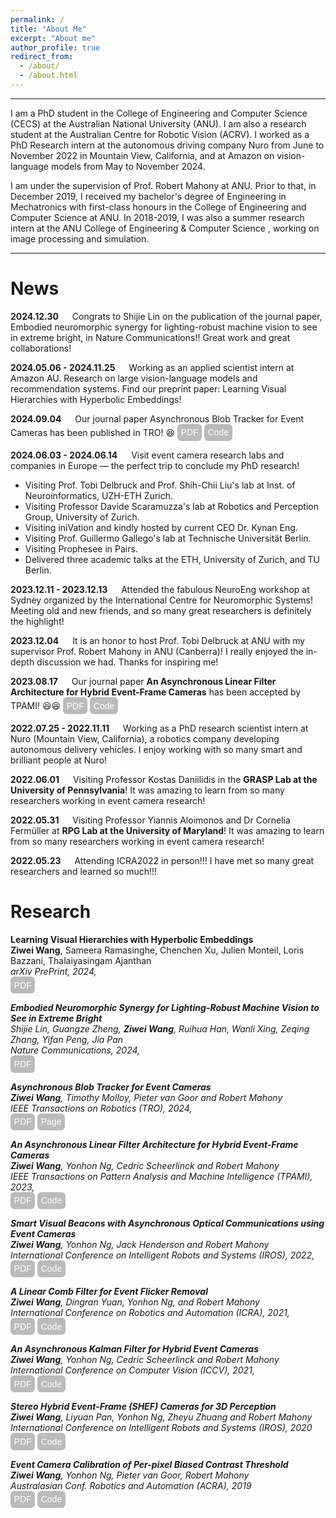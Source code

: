```yaml
---
permalink: /
title: "About Me"
excerpt: "About me"
author_profile: true
redirect_from: 
  - /about/
  - /about.html
---
```


<style type="text/css">
#touch {
 background-color: #bbb;
 padding: .4em;
 -moz-border-radius: 5px;
 -webkit-border-radius: 5px;
 border-radius: 6px;
 color: #fff;
 font-size: 14px;
 text-decoration: none;
 border: none;
}
#touch:hover {
 border: none;
 background: orange;
 box-shadow: 0px 0px 1px #777;
}
</style>

<style type="text/css">
a:link {text-decoration: none; }
a:hover { text-decoration: underline; }
</style>

------

I am a PhD student in the <a target="_blank" href="https://cecs.anu.edu.au/">College of Engineering and Computer Science (CECS)<a/> at the <a target="_blank" href="https://www.anu.edu.au/">Australian National University (ANU)<a/>. I am also a research student at the <a target="_blank" href="https://www.roboticvision.org/">Australian Centre for Robotic Vision (ACRV)<a/>. I worked as a PhD Research intern at the autonomous driving company [Nuro](https://www.nuro.ai/) from June to November 2022 in Mountain View, California, and at Amazon on vision-language models from May to November 2024.

I am under the supervision of <a target="_blank" href="https://users.cecs.anu.edu.au/~Robert.Mahony/">Prof. Robert Mahony<a/> at ANU.
Prior to that, in December 2019, I received my bachelor's degree of Engineering in Mechatronics with first-class honours in the College of Engineering and Computer Science at ANU. In 2018-2019, I was also a summer research intern at the <a target="_blank" href="https://cecs.anu.edu.au/study/more-information/summer-research-program"> ANU College of Engineering & Computer Science <a/>, working on image processing and simulation.

------

News
======
**2024.12.30** &emsp; Congrats to Shijie Lin on the publication of the journal paper, [Embodied neuromorphic synergy for lighting-robust machine vision to see in extreme bright](https://www.nature.com/articles/s41467-024-54789-8), in Nature Communications!! Great work and great collaborations!

**2024.05.06 - 2024.11.25** &emsp; Working as an applied scientist intern at Amazon AU. Research on large vision-language models and recommendation systems. Find our preprint paper: [Learning Visual Hierarchies with Hyperbolic Embeddings](https://arxiv.org/pdf/2411.17490)!

**2024.09.04** &emsp; Our journal paper [Asynchronous Blob Tracker for Event Cameras](https://ieeexplore.ieee.org/document/10665915) has been published in TRO! 😆 <a target="_blank" href="https://arxiv.org/abs/2307.10593"><button id="touch">PDF</button></a> <a target="_blank" href="https://github.com/ziweiWWANG/AEB-Tracker"><button id="touch">Code</button></a>


**2024.06.03 - 2024.06.14** &emsp; Visit event camera research labs and companies in Europe — the perfect trip to conclude my PhD research!
- Visiting <a target="_blank" href="https://www.ini.uzh.ch/~tobi/">Prof. Tobi Delbruck<a/> and  <a target="_blank" href="https://sensors.ini.ch/people/shih-chii-liu">Prof. Shih-Chii Liu<a/>'s lab at Inst. of Neuroinformatics, UZH-ETH Zurich.
- Visiting <a target="_blank" href="https://rpg.ifi.uzh.ch/people_scaramuzza.html">Professor Davide Scaramuzza<a/>'s lab at Robotics and Perception Group, University of Zurich.
- Visiting <a target="_blank" href="https://inivation.com/">iniVation<a/> and kindly hosted by current CEO <a target="_blank" href="https://www.kynaneng.com/">Dr. Kynan Eng<a/>.
- Visiting <a target="_blank" href="https://sites.google.com/view/guillermogallego">Prof. Guillermo Gallego<a/>'s lab at Technische Universität Berlin.
- Visiting <a target="_blank" href="https://www.prophesee.ai/"> Prophesee<a/> in Pairs.
- Delivered three academic talks at the ETH, University of Zurich, and TU Berlin.

**2023.12.11 - 2023.12.13** &emsp; Attended the fabulous NeuroEng workshop at Sydney organized by the International Centre for Neuromorphic Systems! Meeting old and new friends, and so many great researchers is definitely the highlight!

**2023.12.04** &emsp; It is an honor to host <a target="_blank" href="https://www.ini.uzh.ch/~tobi/">Prof. Tobi Delbruck<a/> at ANU with my supervisor <a target="_blank" href="https://users.cecs.anu.edu.au/~Robert.Mahony/">Prof. Robert Mahony<a/> in ANU (Canberra)! I really enjoyed the in-depth discussion we had. Thanks for inspiring me!

**2023.08.17** &emsp; Our journal paper **An Asynchronous Linear Filter Architecture for Hybrid Event-Frame Cameras** has been accepted by TPAMI! 😆😆 <a target="_blank" href="https://arxiv.org/pdf/2309.01159.pdf"><button id="touch">PDF</button></a> <a target="_blank" href="https://github.com/ziweiWWANG/Event-Asynchronous-Filter"><button id="touch">Code</button></a>

**2022.07.25 - 2022.11.11** &emsp; Working as a PhD research scientist intern at <a target="_blank" href="https://www.nuro.ai/">Nuro (Mountain View, California)<a/>, a robotics company developing autonomous delivery vehicles. I enjoy working with so many smart and brilliant people at Nuro!
  
**2022.06.01** &emsp; Visiting <a target="_blank" href="https://www.cis.upenn.edu/~kostas/"> Professor Kostas Daniilidis <a/> in the **GRASP Lab at the University of Pennsylvania**! It was amazing to learn from so many researchers working in event camera research! 
  
**2022.05.31** &emsp; Visiting <a target="_blank" href="http://users.umiacs.umd.edu/~yiannis/"> Professor Yiannis Aloimonos <a/> and <a target="_blank" href="https://users.umiacs.umd.edu/~fer/"> Dr Cornelia Fermüller <a/> at **RPG Lab at the University of Maryland**! It was amazing to learn from so many researchers working in event camera research! 
  
**2022.05.23** &emsp; Attending ICRA2022 in person!!! I have met so many great researchers and learned so much!!! 

Research
======

<a target="_blank" href="https://arxiv.org/pdf/2411.17490">**Learning Visual Hierarchies with Hyperbolic Embeddings**<a/><br>
**Ziwei Wang**, Sameera Ramasinghe, Chenchen Xu, Julien Monteil, Loris Bazzani, Thalaiyasingam Ajanthan<br>
<em>arXiv PrePrint, 2024, <em/><br>
<a target="_blank" href="https://arxiv.org/pdf/2411.17490"><button id="touch">PDF</button></a> 

<a target="_blank" href="https://www.nature.com/articles/s41467-024-54789-8">**Embodied Neuromorphic Synergy for Lighting-Robust Machine Vision to See in Extreme Bright**<a/><br>
Shijie Lin, Guangze Zheng, **Ziwei Wang**, Ruihua Han, Wanli Xing, Zeqing Zhang, Yifan Peng, Jia Pan<br>
<em>Nature Communications, 2024, <em/><br>
<a target="_blank" href="https://www.nature.com/articles/s41467-024-54789-8"><button id="touch">PDF</button></a> 

<a target="_blank" href="https://arxiv.org/abs/2307.10593">**Asynchronous Blob Tracker for Event Cameras**<a/><br>
**Ziwei Wang**, Timothy Molloy, Pieter van Goor and Robert Mahony<br>
<em>IEEE Transactions on Robotics (TRO), 2024, <em/><br>
<a target="_blank" href="https://arxiv.org/abs/2307.10593"><button id="touch">PDF</button></a> <a target="_blank" href="https://github.com/ziweiWWANG/AEB-Tracker"><button id="touch">Page</button></a>

<a target="_blank" href="https://arxiv.org/abs/2309.01159">**An Asynchronous Linear Filter Architecture for Hybrid Event-Frame Cameras**<a/><br>
**Ziwei Wang**, Yonhon Ng, Cedric Scheerlinck and Robert Mahony<br>
<em>IEEE Transactions on Pattern Analysis and Machine Intelligence (TPAMI), 2023, <em/><br>
<a target="_blank" href="https://arxiv.org/abs/2309.01159"><button id="touch">PDF</button></a> <a target="_blank" href="https://github.com/ziweiWWANG/Event-Asynchronous-Filter"><button id="touch">Code</button></a>

<a target="_blank" href="https://arxiv.org/abs/2208.01710">**Smart Visual Beacons with Asynchronous Optical Communications using Event Cameras**<a/><br>
**Ziwei Wang**, Yonhon Ng, Jack Henderson and Robert Mahony<br>
<em>International Conference on Intelligent Robots and Systems (IROS), 2022, <em/><br>
<a target="_blank" href="https://arxiv.org/abs/2208.01710"><button id="touch">PDF</button></a> <a target="_blank" href="https://github.com/ziweiWWANG/Event-Beacon-Communication"><button id="touch">Code</button></a>
  
<a target="_blank" href="https://arxiv.org/abs/2205.08090">**A Linear Comb Filter for Event Flicker Removal**<a/><br>
**Ziwei Wang**, Dingran Yuan, Yonhon Ng, and Robert Mahony<br>
<em>International Conference on Robotics and Automation (ICRA), 2021, <em/><br>
<a target="_blank" href="https://arxiv.org/abs/2205.08090"><button id="touch">PDF</button></a> <a target="_blank" href="https://github.com/ziweiWWANG/EFR"><button id="touch">Code</button></a>
  
<a target="_blank" href="https://arxiv.org/abs/2012.05590">**An Asynchronous Kalman Filter for Hybrid Event Cameras**<a/><br>
**Ziwei Wang**, Yonhon Ng, Cedric Scheerlinck and Robert Mahony<br>
<em>International Conference on Computer Vision (ICCV), 2021, <em/><br>
<a target="_blank" href="https://arxiv.org/abs/2012.05590"><button id="touch">PDF</button></a> <a target="_blank" href="https://github.com/ziweiWWANG/AKF"><button id="touch">Code</button></a>
  
<a target="_blank" href="https://arxiv.org/abs/2110.04988">**Stereo Hybrid Event-Frame (SHEF) Cameras for 3D Perception**<a/><br>
**Ziwei Wang**, Liyuan Pan, Yonhon Ng, Zheyu Zhuang and Robert Mahony<br>
<em>International Conference on Intelligent Robots and Systems (IROS), 2020<em/><br>
<a target="_blank" href="https://arxiv.org/abs/2110.04988"><button id="touch">PDF</button></a> <a target="_blank" href="https://github.com/ziweiWWANG/SHEF"><button id="touch">Code</button></a>

<a target="_blank" href="https://arxiv.org/pdf/2012.09378">**Event Camera Calibration of Per-pixel Biased Contrast Threshold**<a/><br>
**Ziwei Wang**, Yonhon Ng, Pieter van Goor, Robert Mahony<br>
<em>Australasian Conf. Robotics and Automation (ACRA), 2019<em/><br>
<a target="_blank" href="https://arxiv.org/pdf/2012.09378"><button id="touch">PDF</button></a> <a target="_blank" href="https://github.com/ziweiWWANG/Event-Camera-Calibration"><button id="touch">Code</button></a>  
